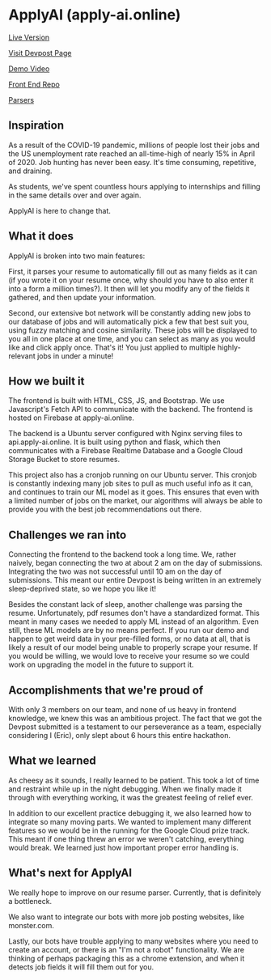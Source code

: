 # ApplyAI (apply-ai.online)

[Live Version](https://apply-ai.online)

[Visit Devpost Page](https://devpost.com/software/applyai)

[Demo Video](https://www.youtube.com/watch?v=7Sxl3rX8u4U)

[Front End Repo](https://github.com/nicholas-tao/apply-ai-frontend)

[Parsers](https://github.com/qasimza/apply-ai-parsers)

## Inspiration

As a result of the COVID-19 pandemic, millions of people lost their jobs and the US unemployment rate reached an all-time-high of nearly 15% in April of 2020. Job hunting has never been easy. It's time consuming, repetitive, and draining.

As students, we've spent countless hours applying to internships and filling in the same details over and over again.

ApplyAI is here to change that.

## What it does

ApplyAI is broken into two main features:

First, it parses your resume to automatically fill out as many fields as it can (if you wrote it on your resume once, why should you have to also enter it into a form a million times?). It then will let you modify any of the fields it gathered, and then update your information.

Second, our extensive bot network will be constantly adding new jobs to our database of jobs and will automatically pick a few that best suit you, using fuzzy matching and cosine similarity. These jobs will be displayed to you all in one place at one time, and you can select as many as you would like and click apply once. That's it! You just applied to multiple highly-relevant jobs in under a minute!

## How we built it

The frontend is built with HTML, CSS, JS, and Bootstrap. We use Javascript's Fetch API to communicate with the backend. The frontend is hosted on Firebase at apply-ai.online.

The backend is a Ubuntu server configured with Nginx serving files to api.apply-ai.online. It is built using python and flask, which then communicates with a Firebase Realtime Database and a Google Cloud Storage Bucket to store resumes.

This project also has a cronjob running on our Ubuntu server. This cronjob is constantly indexing many job sites to pull as much useful info as it can, and continues to train our ML model as it goes. This ensures that even with a limited number of jobs on the market, our algorithms will always be able to provide you with the best job recommendations out there.

## Challenges we ran into

Connecting the frontend to the backend took a long time. We, rather naively, began connecting the two at about 2 am on the day of submissions. Integrating the two was not successful until 10 am on the day of submissions. This meant our entire Devpost is being written in an extremely sleep-deprived state, so we hope you like it!

Besides the constant lack of sleep, another challenge was parsing the resume. Unfortunately, pdf resumes don't have a standardized format. This meant in many cases we needed to apply ML instead of an algorithm. Even still, these ML models are by no means perfect. If you run our demo and happen to get weird data in your pre-filled forms, or no data at all, that is likely a result of our model being unable to properly scrape your resume. If you would be willing, we would love to receive your resume so we could work on upgrading the model in the future to support it.

## Accomplishments that we're proud of

With only 3 members on our team, and none of us heavy in frontend knowledge, we knew this was an ambitious project. The fact that we got the Devpost submitted is a testament to our perseverance as a team, especially considering I (Eric), only slept about 6 hours this entire hackathon.

## What we learned

As cheesy as it sounds, I really learned to be patient. This took a lot of time and restraint while up in the night debugging. When we finally made it through with everything working, it was the greatest feeling of relief ever.

In addition to our excellent practice debugging it, we also learned how to integrate so many moving parts. We wanted to implement many different features so we would be in the running for the Google Cloud prize track. This meant if one thing threw an error we weren't catching, everything would break. We learned just how important proper error handling is.

## What's next for ApplyAI

We really hope to improve on our resume parser. Currently, that is definitely a bottleneck.

We also want to integrate our bots with more job posting websites, like monster.com.

Lastly, our bots have trouble applying to many websites where you need to create an account, or there is an "I'm not a robot" functionality. We are thinking of perhaps packaging this as a chrome extension, and when it detects job fields it will fill them out for you.

